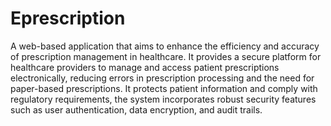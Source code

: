 # Eprescription
 
A web-based application that aims to enhance the efficiency and accuracy of prescription management in healthcare.
It provides a secure platform for healthcare providers to manage and access patient prescriptions electronically, reducing errors in prescription processing and the need for paper-based prescriptions.
It protects patient information and comply with regulatory requirements, the system incorporates robust security features such as user authentication, data encryption, and audit trails.
